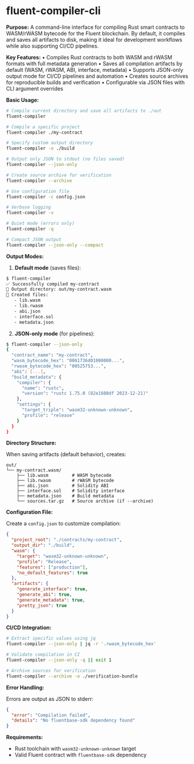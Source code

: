 # fluent-compiler-cli

**Purpose:** A command-line interface for compiling Rust smart contracts to WASM/rWASM bytecode for the Fluent blockchain. By default, it compiles and saves all artifacts to disk, making it ideal for development workflows while also supporting CI/CD pipelines.

**Key Features:**
• Compiles Rust contracts to both WASM and rWASM formats with full metadata generation
• Saves all compilation artifacts by default (WASM, rWASM, ABI, interface, metadata)
• Supports JSON-only output mode for CI/CD pipelines and automation
• Creates source archives for reproducible builds and verification
• Configurable via JSON files with CLI argument overrides

**Basic Usage:**

```bash
# Compile current directory and save all artifacts to ./out
fluent-compiler

# Compile a specific project
fluent-compiler ./my-contract

# Specify custom output directory
fluent-compiler -o ./build

# Output only JSON to stdout (no files saved)
fluent-compiler --json-only

# Create source archive for verification
fluent-compiler --archive

# Use configuration file
fluent-compiler -c config.json

# Verbose logging
fluent-compiler -v

# Quiet mode (errors only)
fluent-compiler -q

# Compact JSON output
fluent-compiler --json-only --compact
```

**Output Modes:**

1. **Default mode** (saves files):

```bash
$ fluent-compiler
✅ Successfully compiled my-contract
📁 Output directory: out/my-contract.wasm
📄 Created files:
   - lib.wasm
   - lib.rwasm
   - abi.json
   - interface.sol
   - metadata.json
```

2. **JSON-only mode** (for pipelines):

```bash
$ fluent-compiler --json-only
{
  "contract_name": "my-contract",
  "wasm_bytecode_hex": "0061736d01000000...",
  "rwasm_bytecode_hex": "00525753...",
  "abi": [...],
  "build_metadata": {
    "compiler": {
      "name": "rustc",
      "version": "rustc 1.75.0 (82e1608df 2023-12-21)"
    },
    "settings": {
      "target_triple": "wasm32-unknown-unknown",
      "profile": "release"
    }
  }
}
```

**Directory Structure:**

When saving artifacts (default behavior), creates:

```
out/
└── my-contract.wasm/
    ├── lib.wasm         # WASM bytecode
    ├── lib.rwasm        # rWASM bytecode
    ├── abi.json         # Solidity ABI
    ├── interface.sol    # Solidity interface
    ├── metadata.json    # Build metadata
    └── sources.tar.gz   # Source archive (if --archive)
```

**Configuration File:**

Create a `config.json` to customize compilation:

```json
{
  "project_root": "./contracts/my-contract",
  "output_dir": "./build",
  "wasm": {
    "target": "wasm32-unknown-unknown",
    "profile": "Release",
    "features": ["production"],
    "no_default_features": true
  },
  "artifacts": {
    "generate_interface": true,
    "generate_abi": true,
    "generate_metadata": true,
    "pretty_json": true
  }
}
```

**CI/CD Integration:**

```bash
# Extract specific values using jq
fluent-compiler --json-only | jq -r '.rwasm_bytecode_hex'

# Validate compilation in CI
fluent-compiler --json-only -q || exit 1

# Archive sources for verification
fluent-compiler --archive -o ./verification-bundle
```

**Error Handling:**

Errors are output as JSON to stderr:

```json
{
  "error": "Compilation failed",
  "details": "No fluentbase-sdk dependency found"
}
```

**Requirements:**

- Rust toolchain with `wasm32-unknown-unknown` target
- Valid Fluent contract with `fluentbase-sdk` dependency
